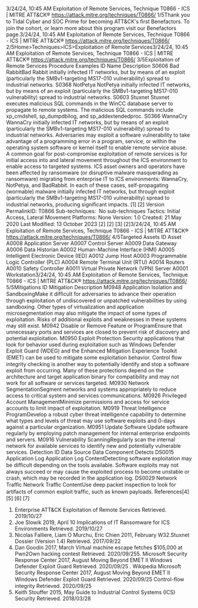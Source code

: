 3/24/24, 10:45 AM Exploitation of Remote Services, Technique T0866 - ICS | MITRE ATT&CK®
https://attack.mitre.org/techniques/T0866/ 1/5Thank you to Tidal Cyber and SOC Prime for becoming ATT&CK's ﬁrst Benefactors. To join the cohort, or learn more about this program visit our
Benefactors page.3/24/24, 10:45 AM Exploitation of Remote Services, Technique T0866 - ICS | MITRE ATT&CK®
https://attack.mitre.org/techniques/T0866/ 2/5Home>Techniques>ICS>Exploitation of Remote Services3/24/24, 10:45 AM Exploitation of Remote Services, Technique T0866 - ICS | MITRE ATT&CK®
https://attack.mitre.org/techniques/T0866/ 3/5Exploitation of Remote Services
Procedure Examples
ID Name Description
S0606 Bad
RabbitBad Rabbit initially infected IT networks, but by means of an exploit (particularly the SMBv1-targeting MS17-010
vulnerability) spread to industrial networks. 
S0368 NotPetya NotPetya initially infected IT networks, but by means of an exploit (particularly the SMBv1-targeting MS17-010
vulnerability) spread to industrial networks. 
S0603 Stuxnet Stuxnet executes malicious SQL commands in the WinCC database server to propagate to remote systems. The
malicious SQL commands include xp\_cmdshell, sp\_dumpdbilog, and sp\_addextendedproc. 
S0366 WannaCry WannaCry initially infected IT networks, but by means of an exploit (particularly the SMBv1-targeting MS17-010
vulnerability) spread to industrial networks. Adversaries may exploit a software vulnerability to take advantage of a programming error in a program, service, or within the operating
system software or kernel itself to enable remote service abuse. A common goal for post-compromise exploitation of remote services is for
initial access into and lateral movement throughout the ICS environment to enable access to targeted systems. 
ICS asset owners and operators have been affected by ransomware (or disruptive malware masquerading as ransomware) migrating from
enterprise IT to ICS environments: WannaCry, NotPetya, and BadRabbit. In each of these cases, self-propagating (wormable) malware
initially infected IT networks, but through exploit (particularly the SMBv1-targeting MS17-010 vulnerability) spread to industrial networks,
producing signiﬁcant impacts. [1]
[2]
Version PermalinkID: T0866
Sub-techniques:  No sub-techniques
 
Tactics: Initial Access, Lateral Movement
 
Platforms: None
Version: 1.0
Created: 21 May 2020
Last Modiﬁed: 13 October 2023
[2]
[2]
[3]
[2]3/24/24, 10:45 AM Exploitation of Remote Services, Technique T0866 - ICS | MITRE ATT&CK®
https://attack.mitre.org/techniques/T0866/ 4/5Targeted Assets
ID Asset
A0008 Application Server
A0007 Control Server
A0009 Data Gateway
A0006 Data Historian
A0002 Human-Machine Interface (HMI)
A0005 Intelligent Electronic Device (IED)
A0012 Jump Host
A0003 Programmable Logic Controller (PLC)
A0004 Remote Terminal Unit (RTU)
A0014 Routers
A0010 Safety Controller
A0011 Virtual Private Network (VPN) Server
A0001 Workstation3/24/24, 10:45 AM Exploitation of Remote Services, Technique T0866 - ICS | MITRE ATT&CK®
https://attack.mitre.org/techniques/T0866/ 5/5Mitigations
ID Mitigation Description
M0948 Application
Isolation and
SandboxingMake it diﬃcult for adversaries to advance their operation through exploitation of undiscovered or
unpatched vulnerabilities by using sandboxing. Other types of virtualization and application
microsegmentation may also mitigate the impact of some types of exploitation. Risks of additional
exploits and weaknesses in these systems may still exist. 
M0942 Disable or
Remove Feature
or ProgramEnsure that unnecessary ports and services are closed to prevent risk of discovery and potential
exploitation.
M0950 Exploit Protection Security applications that look for behavior used during exploitation such as Windows Defender Exploit
Guard (WDEG) and the Enhanced Mitigation Experience Toolkit (EMET) can be used to mitigate some
exploitation behavior. Control ﬂow integrity checking is another way to potentially identify and stop a
software exploit from occurring. Many of these protections depend on the architecture and target
application binary for compatibility and may not work for all software or services targeted.
M0930 Network
SegmentationSegment networks and systems appropriately to reduce access to critical system and services
communications.
M0926 Privileged
Account
ManagementMinimize permissions and access for service accounts to limit impact of exploitation. 
M0919 Threat
Intelligence
ProgramDevelop a robust cyber threat intelligence capability to determine what types and levels of threat may
use software exploits and 0-days against a particular organization.
M0951 Update Software Update software regularly by employing patch management for internal enterprise endpoints and
servers.
M0916 Vulnerability
ScanningRegularly scan the internal network for available services to identify new and potentially vulnerable
services.
Detection
ID Data Source Data Component Detects
DS0015 Application Log Application Log
ContentDetecting software exploitation may be diﬃcult depending on the tools available.
Software exploits may not always succeed or may cause the exploited process to
become unstable or crash, which may be recorded in the application log.
DS0029 Network Traﬃc Network Traﬃc
ContentUse deep packet inspection to look for artifacts of common exploit traﬃc, such as
known payloads.
References[4]
[5]
[6]
[7]
1. Enterprise ATT&CK Exploitation of Remote Services Retrieved.
2019/10/27
2. Joe Slowik 2019, April 10 Implications of IT Ransomware for
ICS Environments Retrieved. 2019/10/27
3. Nicolas Falliere, Liam O Murchu, Eric Chien 2011, February
W32.Stuxnet Dossier (Version 1.4) Retrieved. 2017/09/22
4. Dan Goodin 2017, March Virtual machine escape fetches
$105,000 at Pwn2Own hacking contest Retrieved. 2020/09/255. Microsoft Security Response Center 2017, August Moving
Beyond EMET II Windows Defender Exploit Guard Retrieved.
2020/09/25
 . Wikipedia Microsoft Security Response Center 2017, August
Moving Beyond EMET II Windows Defender Exploit Guard
Retrieved. 2020/09/25 Control-ﬂow integrity Retrieved.
2020/09/25
7. Keith Stouffer 2015, May Guide to Industrial Control Systems
(ICS) Security Retrieved. 2018/03/28